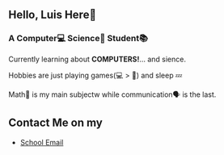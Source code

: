 ## Hello, Luis Here:wave:

### A Computer:computer: Science:microscope: Student:books:

Currently learning about **COMPUTERS!**... and sience.

Hobbies are just playing games(:computer: > 📱) and sleep 💤 

Math💯 is my main subjectw while communication🗣️ is the last.

## Contact Me on my
- [School Email](luisemil.trabado@wvsu.edu.ph)
